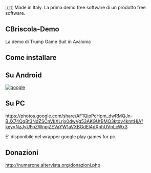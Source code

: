 :it: Made in Italy. La prima demo free software di un prodotto free software.

## CBriscola-Demo
La demo di Trump Game Suit in Avalonia


## Come installare

## Su Android

[![google](https://play.google.com/intl/it_it/badges/static/images/badges/en_badge_web_generic.png)](https://play.google.com/store/apps/details?id=org.altervista.numerone.cbriscola)

## Su PC

https://photos.google.com/share/AF1QipPcHpm_dwRMQJn-BJX74QqBt3NdZSCnVkXLrjx0dwVg53AKGUtBMQ3ktdv4kmtHjA?key=NzJyUFpZWnpjZEVaYW1aVXBGdEI4dXphUVpLcWx3

E' disponibile nel wrapper google play games for pc.

## Donazioni

http://numerone.altervista.org/donazioni.php
